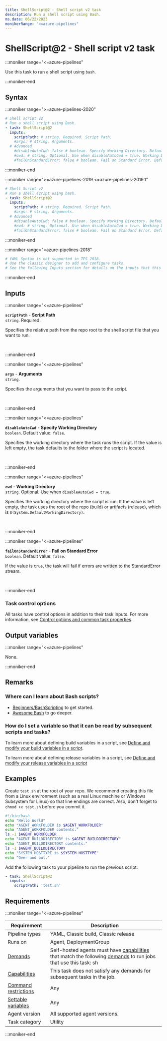 ```yaml
---
title: ShellScript@2 - Shell script v2 task
description: Run a shell script using Bash.
ms.date: 06/22/2023
monikerRange: "<=azure-pipelines"
---
```


# ShellScript@2 - Shell script v2 task

<!-- :::description::: -->
:::moniker range="<=azure-pipelines"

<!-- :::editable-content name="description"::: -->
Use this task to run a shell script using `bash`.
<!-- :::editable-content-end::: -->

:::moniker-end
<!-- :::description-end::: -->

<!-- :::syntax::: -->
## Syntax

:::moniker range=">=azure-pipelines-2020"

```yaml
# Shell script v2
# Run a shell script using Bash.
- task: ShellScript@2
  inputs:
    scriptPath: # string. Required. Script Path. 
    #args: # string. Arguments. 
  # Advanced
    #disableAutoCwd: false # boolean. Specify Working Directory. Default: false.
    #cwd: # string. Optional. Use when disableAutoCwd = true. Working Directory. 
    #failOnStandardError: false # boolean. Fail on Standard Error. Default: false.
```

:::moniker-end

:::moniker range=">=azure-pipelines-2019 <=azure-pipelines-2019.1"

```yaml
# Shell Script v2
# Run a shell script using bash.
- task: ShellScript@2
  inputs:
    scriptPath: # string. Required. Script Path. 
    #args: # string. Arguments. 
  # Advanced
    #disableAutoCwd: false # boolean. Specify Working Directory. Default: false.
    #cwd: # string. Optional. Use when disableAutoCwd = true. Working Directory. 
    #failOnStandardError: false # boolean. Fail on Standard Error. Default: false.
```

:::moniker-end

:::moniker range="=azure-pipelines-2018"

```yaml
# YAML Syntax is not supported in TFS 2018.
# Use the classic designer to add and configure tasks.
# See the following Inputs section for details on the inputs that this task supports.
```

:::moniker-end
<!-- :::syntax-end::: -->

<!-- :::inputs::: -->
## Inputs

<!-- :::item name="scriptPath"::: -->
:::moniker range="<=azure-pipelines"

**`scriptPath`** - **Script Path**<br>
`string`. Required.<br>
<!-- :::editable-content name="helpMarkDown"::: -->
Specifies the relative path from the repo root to the shell script file that you want to run.
<!-- :::editable-content-end::: -->
<br>

:::moniker-end
<!-- :::item-end::: -->
<!-- :::item name="args"::: -->
:::moniker range="<=azure-pipelines"

**`args`** - **Arguments**<br>
`string`.<br>
<!-- :::editable-content name="helpMarkDown"::: -->
Specifies the arguments that you want to pass to the script.
<!-- :::editable-content-end::: -->
<br>

:::moniker-end
<!-- :::item-end::: -->
<!-- :::item name="disableAutoCwd"::: -->
:::moniker range="<=azure-pipelines"

**`disableAutoCwd`** - **Specify Working Directory**<br>
`boolean`. Default value: `false`.<br>
<!-- :::editable-content name="helpMarkDown"::: -->
Specifies the working directory where the task runs the script. If the value is left empty, the task defaults to the folder where the script is located.
<!-- :::editable-content-end::: -->
<br>

:::moniker-end
<!-- :::item-end::: -->
<!-- :::item name="cwd"::: -->
:::moniker range="<=azure-pipelines"

**`cwd`** - **Working Directory**<br>
`string`. Optional. Use when `disableAutoCwd = true`.<br>
<!-- :::editable-content name="helpMarkDown"::: -->
Specifies the working directory where the script is run. If the value is left empty, the task uses the root of the repo (build) or artifacts (release), which is `$(System.DefaultWorkingDirectory)`.
<!-- :::editable-content-end::: -->
<br>

:::moniker-end
<!-- :::item-end::: -->
<!-- :::item name="failOnStandardError"::: -->
:::moniker range="<=azure-pipelines"

**`failOnStandardError`** - **Fail on Standard Error**<br>
`boolean`. Default value: `false`.<br>
<!-- :::editable-content name="helpMarkDown"::: -->
If the value is `true`, the task will fail if errors are written to the StandardError stream.
<!-- :::editable-content-end::: -->
<br>

:::moniker-end
<!-- :::item-end::: -->

### Task control options

All tasks have control options in addition to their task inputs. For more information, see [Control options and common task properties](/azure/devops/pipelines/yaml-schema/steps-task#common-task-properties).
<!-- :::inputs-end::: -->

<!-- :::outputVariables::: -->
## Output variables

:::moniker range="<=azure-pipelines"

None.

:::moniker-end
<!-- :::outputVariables-end::: -->

<!-- :::remarks::: -->
<!-- :::editable-content name="remarks"::: -->
## Remarks

### Where can I learn about Bash scripts?

* [Beginners/BashScripting](https://help.ubuntu.com/community/Beginners/BashScripting) to get started.
* [Awesome Bash](https://github.com/alebcay/awesome-shell#awesome-bash) to go deeper.

### How do I set a variable so that it can be read by subsequent scripts and tasks?

To learn more about defining build variables in a script, see [Define and modify your build variables in a script](/azure/devops/pipelines/process/variables#set-a-multi-job-output-variable).

To learn more about defining release variables in a script, see [Define and modify your release variables in a script](/azure/devops/pipelines/release/variables#use-custom-variables)
<!-- :::editable-content-end::: -->
<!-- :::remarks-end::: -->

<!-- :::examples::: -->
<!-- :::editable-content name="examples"::: -->
## Examples

Create `test.sh` at the root of your repo.
We recommend creating this file from a Linux environment (such as a real Linux machine or Windows Subsystem for Linux) so that line endings are correct.
Also, don't forget to `chmod +x test.sh` before you commit it.

```sh
#!/bin/bash
echo "Hello World"
echo "AGENT_WORKFOLDER is $AGENT_WORKFOLDER"
echo "AGENT_WORKFOLDER contents:"
ls -1 $AGENT_WORKFOLDER
echo "AGENT_BUILDDIRECTORY is $AGENT_BUILDDIRECTORY"
echo "AGENT_BUILDDIRECTORY contents:"
ls -1 $AGENT_BUILDDIRECTORY
echo "SYSTEM_HOSTTYPE is $SYSTEM_HOSTTYPE"
echo "Over and out."
```

Add the following task to your pipeline to run the previous script.

```yml
- task: ShellScript@2
  inputs:
    scriptPath: 'test.sh'
```
<!-- :::editable-content-end::: -->
<!-- :::examples-end::: -->

<!-- :::properties::: -->
## Requirements

:::moniker range="<=azure-pipelines"

| Requirement | Description |
|-------------|-------------|
| Pipeline types | YAML, Classic build, Classic release |
| Runs on | Agent, DeploymentGroup |
| [Demands](/azure/devops/pipelines/process/demands) | Self-hosted agents must have [capabilities](/azure/devops/pipelines/agents/agents#capabilities) that match the following [demands](/azure/devops/pipelines/process/demands) to run jobs that use this task: sh |
| [Capabilities](/azure/devops/pipelines/agents/agents#capabilities) | This task does not satisfy any demands for subsequent tasks in the job. |
| [Command restrictions](/azure/devops/pipelines/security/templates#agent-logging-command-restrictions) | Any |
| [Settable variables](/azure/devops/pipelines/security/templates#agent-logging-command-restrictions) | Any |
| Agent version | All supported agent versions. |
| Task category | Utility |

:::moniker-end
<!-- :::properties-end::: -->

<!-- :::see-also::: -->
<!-- :::editable-content name="seeAlso"::: -->
<!-- :::editable-content-end::: -->
<!-- :::see-also-end::: -->